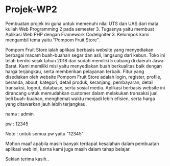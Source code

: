 # Projek-WP2
Pembuatan projek ini guna untuk memenuhi nilai UTS dan UAS dari mata kuliah Web Programming 2 pada semester 3. Tugasnya yaitu membuat Aplikasi Web PHP dengan Framework CodeIgniter 3. Kelompok kami mengambil tema yaitu "Pompom Fruit Store". 


Pompom Fruit Store ialah aplikasi berbasis website yang menyediakan berbagai macam buah-buahan segar dan asli, langsung dari kebun. Toko ini telah berdiri sejak tahun 2018 dan sudah memiliki 5 cabang di daerah Jawa Barat. Kami memiliki misi yaitu menyediakan buah berkualitas baik dengan harga terjangkau, serta memberikan pelayanan terbaik. Fitur yang disediakan oleh website Pompom Fruit Store adalah login, register, profile, beranda, about, kategori, detail produk, keranjang, pembayaran, detail transaksi, logout, database, serta sosial media. Aplikasi berbasis website ini dirancang untuk memudahkan customer dalam melakukan transaksi jual beli buah-buahan, menghemat waktu menjadi lebih efisien, serta harga yang ditawarkan jauh lebih terjangkau.


nama : admin

pw : 12345


Note : untuk semua pw yaitu "12345"


Mohon maaf apabila masih banyak terdapat kesalahan dalam pembuatan aplikasi web ini, karna kami juga masih dalam tahap belajar. 

Sekian terima kasih..
